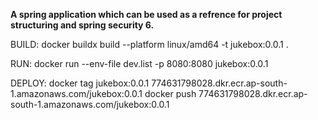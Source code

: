 **A spring application which can be used as a refrence for project structuring and spring security 6.**

BUILD:
docker buildx build --platform linux/amd64 -t jukebox:0.0.1 .

RUN:
docker run --env-file dev.list -p 8080:8080 jukebox:0.0.1

DEPLOY:
docker tag jukebox:0.0.1 774631798028.dkr.ecr.ap-south-1.amazonaws.com/jukebox:0.0.1
docker push 774631798028.dkr.ecr.ap-south-1.amazonaws.com/jukebox:0.0.1
